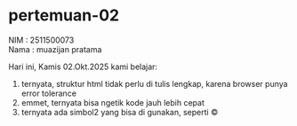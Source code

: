 # pertemuan-02
NIM : 2511500073<br>
Nama : muazijan pratama<br>

Hari ini, Kamis 02.Okt.2025 kami belajar:<br>
1) ternyata, struktur html tidak perlu di tulis lengkap, karena browser punya error tolerance<br>
2) emmet, ternyata bisa ngetik kode jauh lebih cepat 
3) ternyata ada  simbol2 yang bisa di gunakan, seperti &copy; 